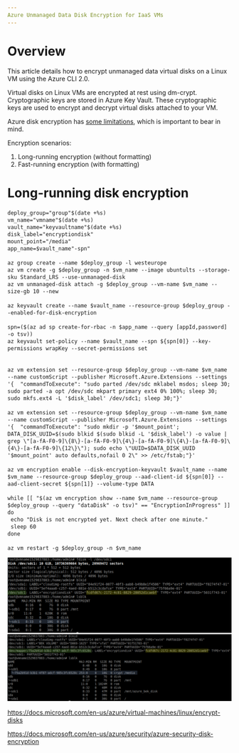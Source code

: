 ```yaml
---
Azure Unmanaged Data Disk Encryption for IaaS VMs
---
```


# Overview

This article details how to encrypt unmanaged data virtual disks on a Linux VM using the Azure CLI 2.0. 

Virtual disks on Linux VMs are encrypted at rest using dm-crypt. Cryptographic keys are stored in Azure Key Vault. These cryptographic keys are used to encrypt and decrypt virtual disks attached to your VM. 

Azure disk encryption has [some limitations](https://docs.microsoft.com/en-us/azure/security/azure-security-disk-encryption-faq), which is important to bear in mind. 

Encryption scenarios:
1. Long-running encryption (without formatting)
2. Fast-running encryption (with formatting)

# Long-running disk encryption

```
deploy_group="group"$(date +%s)
vm_name="vmname"$(date +%s)
vault_name="keyvaultname"$(date +%s)
disk_label="encryptiondisk"
mount_point="/media"
app_name=$vault_name"-spn"

az group create --name $deploy_group -l westeurope
az vm create -g $deploy_group -n $vm_name --image ubuntults --storage-sku Standard_LRS --use-unmanaged-disk
az vm unmanaged-disk attach -g $deploy_group --vm-name $vm_name --size-gb 10 --new

az keyvault create --name $vault_name --resource-group $deploy_group --enabled-for-disk-encryption

spn=($(az ad sp create-for-rbac -n $app_name --query [appId,password] -o tsv))
az keyvault set-policy --name $vault_name --spn ${spn[0]} --key-permissions wrapKey --secret-permissions set


az vm extension set --resource-group $deploy_group --vm-name $vm_name --name customScript --publisher Microsoft.Azure.Extensions --settings '{  "commandToExecute": "sudo parted /dev/sdc mklabel msdos; sleep 30; sudo parted -a opt /dev/sdc mkpart primary ext4 0% 100%; sleep 30; sudo mkfs.ext4 -L '$disk_label' /dev/sdc1; sleep 30;"}'

az vm extension set --resource-group $deploy_group --vm-name $vm_name --name customScript --publisher Microsoft.Azure.Extensions --settings '{  "commandToExecute": "sudo mkdir -p '$mount_point'; DATA_DISK_UUID=$(sudo blkid $(sudo blkid -L '$disk_label') -o value | grep \"[a-fA-F0-9]\{8\}-[a-fA-F0-9]\{4\}-[a-fA-F0-9]\{4\}-[a-fA-F0-9]\{4\}-[a-fA-F0-9]\{12\}\"); sudo echo \"UUID=$DATA_DISK_UUID '$mount_point' auto defaults,nofail 0 2\" >> /etc/fstab;"}'

az vm encryption enable --disk-encryption-keyvault $vault_name --name $vm_name --resource-group $deploy_group --aad-client-id ${spn[0]} --aad-client-secret ${spn[1]} --volume-type DATA

while [[ "$(az vm encryption show --name $vm_name --resource-group $deploy_group --query "dataDisk" -o tsv)" == "EncryptionInProgress" ]]
do
 echo "Disk is not encrypted yet. Next check after one minute."
 sleep 60
done

az vm restart -g $deploy_group -n $vm_name
```

![Before encryption](/images/linux-vm-encryption-101/before_encryption_00.png)
![After encryption](/images/linux-vm-encryption-101/after_encryption_00.png)


https://docs.microsoft.com/en-us/azure/virtual-machines/linux/encrypt-disks

https://docs.microsoft.com/en-us/azure/security/azure-security-disk-encryption
